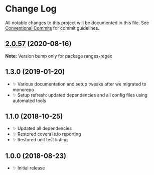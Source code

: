 # Change Log

All notable changes to this project will be documented in this file.
See [Conventional Commits](https://conventionalcommits.org) for commit guidelines.

## [2.0.57](https://gitlab.com/codsen/codsen/compare/ranges-regex@2.0.56...ranges-regex@2.0.57) (2020-08-16)

**Note:** Version bump only for package ranges-regex





## 1.3.0 (2019-01-20)

- ✨ Various documentation and setup tweaks after we migrated to monorepo
- ✨ Setup refresh: updated dependencies and all config files using automated tools

## 1.1.0 (2018-10-25)

- ✨ Updated all dependencies
- ✨ Restored coveralls.io reporting
- ✨ Restored unit test linting

## 1.0.0 (2018-08-23)

- ✨ Initial release
